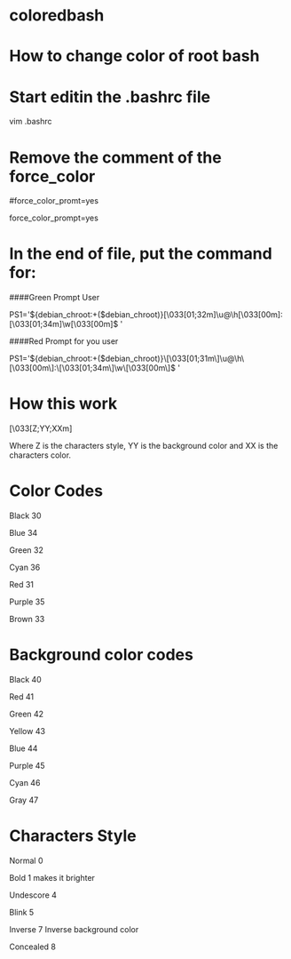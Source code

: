 # coloredbash

# How to change color of root bash

# Start editin the .bashrc file

vim .bashrc

# Remove the comment of the force_color

#force_color_promt=yes

force_color_prompt=yes

# In the end of file, put the command for:

####Green Prompt User

PS1='${debian_chroot:+($debian_chroot)}\[\033[01;32m\]\u@\h\[\033[00m\]:\[\033[01;34m\]\w\[\033[00m\]\$ '

####Red Prompt for you user

PS1='${debian_chroot:+($debian_chroot)}\[\033[01;31m\]\u@\h\[\033[00m\]:\[\033[01;34m\]\w\[\033[00m\]$ '

# How this work

\[\033[Z;YY;XXm\]

Where Z is the characters style, YY is the background color and XX is the characters color.

# Color Codes

Black	  30

Blue	  34

Green	  32

Cyan	  36

Red	    31

Purple  35

Brown	  33


# Background color codes

Black   40

Red     41

Green   42

Yellow  43

Blue    44

Purple  45

Cyan    46

Gray    47

# Characters Style

Normal 0

Bold 1 makes it brighter

Undescore 4

Blink 5

Inverse 7 Inverse background color

Concealed 8
